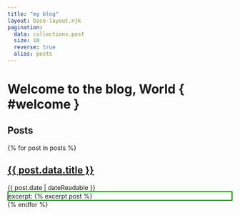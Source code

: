 ```yaml
---
title: "my blog"
layout: base-layout.njk
pagination:
  data: collections.post
  size: 10
  reverse: true
  alias: posts
---
```


# Welcome to the blog, World { #welcome }

<!--
layout: layouts/default
-->

## Posts

{% for post in posts %}
  <article>
    <h2>
      <a href="{{ post.url | url }}">{{ post.data.title }}</a>
    </h2>
    <time datetime="{{ post.date | dateIso }}">{{ post.date | dateReadable }}</time>
    <br>
    <div style="border: solid 2pt green;"> excerpt: {% excerpt post %}</div>
  </article>
{% endfor %}

<!--
vim: syntax=markdown :
-->
